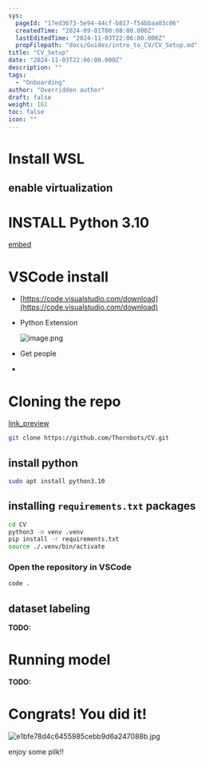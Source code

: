 ```yaml
---
sys:
  pageId: "17ed3673-5e94-44cf-b817-f54bbaa03c06"
  createdTime: "2024-09-01T00:08:00.000Z"
  lastEditedTime: "2024-11-03T22:06:00.000Z"
  propFilepath: "docs/Guides/intro_to_CV/CV_Setup.md"
title: "CV_Setup"
date: "2024-11-03T22:06:00.000Z"
description: ""
tags:
  - "Onboarding"
author: "Overridden author"
draft: false
weight: 161
toc: false
icon: ""
---
```


# Install WSL

## enable virtualization

# INSTALL Python 3.10

[embed](https://www.rose-hulman.edu/class/csse/csse132/2425a/labs/prelab1-wsl2.html)

# VSCode install

- [https://code.visualstudio.com/download](https://code.visualstudio.com/download)
- Python Extension

	![image.png](https://prod-files-secure.s3.us-west-2.amazonaws.com/d518164a-d88e-44d1-a4ee-3adb3bd8bce0/d82b6650-a5e4-4d3c-b8c9-93d817dae00e/image.png?X-Amz-Algorithm=AWS4-HMAC-SHA256&X-Amz-Content-Sha256=UNSIGNED-PAYLOAD&X-Amz-Credential=ASIAZI2LB466R3UCWQYL%2F20250214%2Fus-west-2%2Fs3%2Faws4_request&X-Amz-Date=20250214T121348Z&X-Amz-Expires=3600&X-Amz-Security-Token=IQoJb3JpZ2luX2VjEAMaCXVzLXdlc3QtMiJHMEUCIEwy%2FfYwGj6veRAKhewdMMNwtrl%2FLHW79oHzwXOLweDMAiEAqTHHadMh6%2F7PDcEm9uL5qcfT1XFmAOX69iH7YarsSGQq%2FwMIKxAAGgw2Mzc0MjMxODM4MDUiDKu8oLLmpFidlp7vdyrcA1e6QVFkJPMzX7gDRaDOv9WwaLW9CsTeSyyOF9e6OYXgltKEeYqocrLZF7k%2BKQS0PrXazaWpn3CzAZmXBXdA%2FU3c9ZoVvS0WPKZZ9VaajOkmLQbuXSVz5IFaWWwAE4pTNWG9NDcwoRmIjQK1AV4wAQRWWtXsbh6A4mARg05uAS9kPGmVACL%2BQhljTUM%2BVOoK7OChpm3OP1P1VAXh2l18tvSOwG0tOwy490S66pv1Trk70Kb2hsDgYDX%2F1tb%2FZq3%2FyJJ4c6GyyuqO5NP7hi9SnNbnf26WuW87YjCFgMADQmD62cCDMh0XGUGDhs0IsLdDvjIHQODH6FO9CtSJ0Wp4sDfZFzj8xcPC79kps1Oe4W6qMTbIMvMgwUlr8CKYUfW4Dbt3DB5TCEdTawtgpyfen7gNAbvhtIgV6t%2B9yvhg4JtLvC97Bkg%2F2VhvYZKf76g0gy2dk53KPrmES%2FFf%2Bpi7LPph6YUwd9BlCh%2FNmf43yIZdiPkx5eB2yv4e6S9N2i%2Bwv%2B7lA%2BrM%2FdE4kxMuJHAMmfN%2BrQXcWQmVw4MRHpxhAF1Ye4GqLelFrNhJyO9fRsPJYKnhOu1g7yNWBlodHuZzCAfVpjBdSfog%2Bp3dEeaPqfZBBhtg%2F8KqoNlM4Q%2BjMOSxvL0GOqUBtG3LV5k%2BSpSvAQdrLzUraDI9Gnz6TS%2BgLk1QJozw0rxNF8T1FkYLAXwHdT%2FV3gmwq7P5tpytSwcIaM65FcOkUbD9dZ6QdFG4joKuisY5q9%2B%2BYO3cL3XEiGrKC0x7LDcu3%2BczcoP%2BHSkrYzM3PXc774cl0FutPr9E%2FQgJhOiNZ8Jv3QJ2KGOWomPJE4k%2BYA8R6nbsXZkxZD%2BDj%2Fy4HnevJ0nojA7I&X-Amz-Signature=567cbe029d218ddbb93fcd05e0d3e814459f00a4efbfd2d2f120429cf40c398a&X-Amz-SignedHeaders=host&x-id=GetObject)
- Get people
- 

# Cloning the repo

[link_preview](https://github.com/Thornbots/CV/)

```bash
git clone https://github.com/Thornbots/CV.git
```

## install python

```bash
sudo apt install python3.10
```

## installing `requirements.txt` packages

```bash
cd CV
python3 -m venv .venv
pip install -r requirements.txt
source ./.venv/bin/activate
```

### Open the repository in VSCode

```bash
code .
```

## dataset labeling  

**TODO:**

# Running model

**TODO:**

# Congrats! You did it!

![e1bfe78d4c6455985cebb9d6a247088b.jpg](https://prod-files-secure.s3.us-west-2.amazonaws.com/d518164a-d88e-44d1-a4ee-3adb3bd8bce0/7d1ce04e-65d6-40c8-814d-754280e9515a/e1bfe78d4c6455985cebb9d6a247088b.jpg?X-Amz-Algorithm=AWS4-HMAC-SHA256&X-Amz-Content-Sha256=UNSIGNED-PAYLOAD&X-Amz-Credential=ASIAZI2LB466ZYVYU2V2%2F20250214%2Fus-west-2%2Fs3%2Faws4_request&X-Amz-Date=20250214T121345Z&X-Amz-Expires=3600&X-Amz-Security-Token=IQoJb3JpZ2luX2VjEAMaCXVzLXdlc3QtMiJHMEUCIGBgtOaaElrFU61DCWJvU0fVXJqGXFJt4K85vkXSNwvlAiEAp8sQj9pn4EdsehaMLmveqBC3TlQH%2BAIegJsLyqe9RWMq%2FwMIKxAAGgw2Mzc0MjMxODM4MDUiDENpcXjwDuHjkpA6%2FircA1Evxx8Q%2B7rs4llc51q2aJnzjF27lVtRGc5CZXx2bbHikX1IEBBafscOQE55hGYNjR00Gf3qzPlC10IOH73jD4%2Bf5tq7H1KD2PAiQwFAHlNNO9TLb453HYMeYxTuXE3e5y3wThfvSvzUDgtDfthWCNbeMUHzc6a1ThvVw7kmL9nMQkpZnE0RxofOV9UVvWCHcIRMJboDHWoQFo46dN0O1Cn6HZKKTb6KlJ%2F2pngfmArWLu9JRT1S0nk0BpFlPKhTcTlhgm%2Bqehze3vbmUexhCxMdCG3AeiZFHhGSYF0SywBHLV%2B5hpDUYkqZUyRdx6k1TqI%2BLZFQUyVBaZgQqWRLPt8tWL%2BPEnjzQqIPTsqb3j60nj%2FwsBVAoxh8OY4ZFO1tk%2BXlR680n49lkIzSye3%2BQTAd0RKeFrA3aCIutnvERISF8BmCzbYXn3aJvcl9vmrgxYkmgPt7mUOE4%2BZzvmnrRsNwFRpTzA%2FKlVM%2BwSlGm5aprHQvy4%2F9JydUDvvhv5zluWT6nfZTMHR5RnNyop1XkMpP0ruV2RGrhOZLuPEbqhqdkBl5w1BsRHpFujB9gjVuoM3qoks9E0n3tWEPYLUyWeCvhc4DDKwGxss9EpNh3NAU1FAVPCKorFl4BVLCMPSxvL0GOqUBFNyqF993NNnHcIWhx3SYEdMKRebkKME%2F2U1%2Fw2XABpJlGh%2FmnpShWBDNPPmQQtewiBzUNzG9yMzsxCtAmCL1O35VTrhW%2B5euFozZ6qAozeqpghqu%2FqRNL4vIEPj3wjYLiqr%2B4KlJwRtjLGnrQp4d%2Bxc5aIqf7WSn8KM%2BePbpxKyxRcfCmvNSiBJsxuPEW3ZXTRqAp4TzN5j4tGXQRh%2BhI3t6OlbH&X-Amz-Signature=971e212ac5328218fadda319ee9e4da11193c9ed0667a09c21f288ac13e01074&X-Amz-SignedHeaders=host&x-id=GetObject)

enjoy some pilk!!
